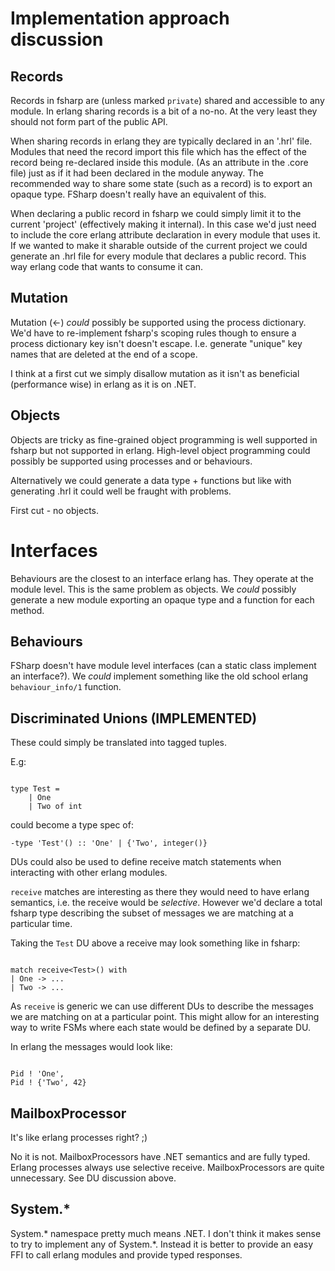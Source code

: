 # Implementation approach discussion


## Records

Records in fsharp are (unless marked `private`) shared and accessible to any
module. In erlang sharing records is a bit of a no-no. At the very
least they should not form part of the public API.

When sharing records in erlang they are typically declared in an '.hrl' file.
Modules that need the record import this file which has the effect of the record
being re-declared inside this module. (As an attribute in the .core file) just
as if it had been declared in the module anyway.
The recommended way to share some state (such as a record) is to export an
opaque type. FSharp doesn't really have an equivalent of this.

When declaring a public record in fsharp we could simply limit it to the current
'project' (effectively making it internal). In this case we'd just need to
include the core erlang attribute declaration in every module that uses it.
If we wanted to make it sharable outside of the current project we could generate
an .hrl file for every module that declares a public record. This way erlang
code that wants to consume it can.


## Mutation

Mutation (<-) _could_ possibly be supported using the process dictionary. We'd
have to re-implement fsharp's scoping rules though to ensure a process
dictionary key isn't doesn't escape. I.e. generate "unique" key names that are
deleted at the end of a scope.

I think at a first cut we simply disallow mutation as it isn't as beneficial
(performance wise) in erlang as it is on .NET.

## Objects

Objects are tricky as fine-grained object programming is well supported in
fsharp but not supported in erlang. High-level object programming could
possibly be supported using processes and or behaviours.

Alternatively we could generate a data type + functions but like with generating
.hrl it could well be fraught with problems.

First cut - no objects.

# Interfaces

Behaviours are the closest to an interface erlang has. They operate at the
module level. This is the same problem as objects. We _could_ possibly generate
a new module exporting an opaque type and a function for each method.

## Behaviours

FSharp doesn't have module level interfaces (can a static class implement an
interface?). We _could_ implement something like the old school erlang
`behaviour_info/1` function.


## Discriminated Unions (IMPLEMENTED)

These could simply be translated into tagged tuples.

E.g:
```

type Test =
    | One
    | Two of int

```

could become a type spec of:

```
-type 'Test'() :: 'One' | {'Two', integer()}
```

DUs could also be used to define receive match statements when interacting
with other erlang modules.

`receive` matches are interesting as there they would need to have erlang
semantics, i.e. the receive would be _selective_. However we'd declare a total
fsharp type describing the subset of messages we are matching at a particular time.

Taking the `Test` DU above a receive may look something like in fsharp:

```

match receive<Test>() with
| One -> ...
| Two -> ...

```

As `receive` is generic we can use different DUs to describe the messages we
are matching on at a particular point. This might allow for an interesting
way to write FSMs where each state would be defined by a separate DU.

In erlang the messages would look like:

```

Pid ! 'One',
Pid ! {'Two', 42}

```



## MailboxProcessor

It's like erlang processes right? ;)

No it is not. MailboxProcessors have .NET semantics and are fully typed.
Erlang processes always use selective receive. MailboxProcessors are quite
unnecessary. See DU discussion above.


## System.*

System.* namespace pretty much means .NET. I don't think it makes sense
to try to implement any of System.*. Instead it is better to provide an
easy FFI to call erlang modules and provide typed responses.
